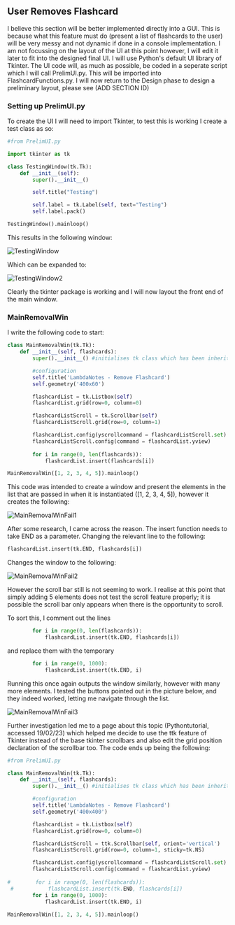 ## User Removes Flashcard

I believe this section will be better implemented directly into a GUI. This is because what this feature must do (present a list of flashcards to the user) will be very messy and not dynamic if done in a console implementation. 
I am not focussing on the layout of the UI at this point however, I will edit it later to fit into the designed final UI.
I will use Python's default UI library of Tkinter. The UI code will, as much as possible, be coded in a seperate script which I will call PrelimUI.py. This will be imported into FlashcardFunctions.py. 
I will now return to the Design phase to design a preliminary layout, please see (ADD SECTION ID)

### Setting up PrelimUI.py
To create the UI I will need to import Tkinter, to test this is working I create a test class as so:

```python
#from PrelimUI.py

import tkinter as tk

class TestingWindow(tk.Tk):
    def __init__(self):
        super().__init__()

        self.title("Testing")

        self.label = tk.Label(self, text="Testing")
        self.label.pack()

TestingWindow().mainloop()
```
This results in the following window:

![TestingWindow](pictures/TestingWindow1.png)

Which can be expanded to:

![TestingWindow2](pictures/TestingWindow2.png)

Clearly the tkinter package is working and I will now layout the front end of the main window.

### MainRemovalWin

I write the following code to start:

```python
class MainRemovalWin(tk.Tk):
    def __init__(self, flashcards):
        super().__init__() #initialises tk class which has been inherited

        #configuration
        self.title('LambdaNotes - Remove Flashcard')
        self.geometry('400x60')

        flashcardList = tk.Listbox(self)
        flashcardList.grid(row=0, column=0)

        flashcardListScroll = tk.Scrollbar(self)
        flashcardListScroll.grid(row=0, column=1)

        flashcardList.config(yscrollcommand = flashcardListScroll.set)
        flashcardListScroll.config(command = flashcardList.yview)
        
        for i in range(0, len(flashcards)):
            flashcardList.insert(flashcards[i])

MainRemovalWin([1, 2, 3, 4, 5]).mainloop()
```

This code was intended to create a window and present the elements in the list that are passed in when it is instantiated ([1, 2, 3, 4, 5]), however it creates the following:

![MainRemovalWinFail1](pictures/MainRemovalWinFail1.png)

After some research, I came across the reason. The insert function needs to take END as a parameter. Changing the relevant line to the following:

```python
flashcardList.insert(tk.END, flashcards[i])
```

Changes the window to the following:

![MainRemovalWinFail2](pictures/MainRemovalWinFail2.png)

However the scroll bar still is not seeming to work. I realise at this point that simply adding 5 elements does not test the scroll feature properly; it is possible the scroll bar only appears when there is the opportunity to scroll.

To sort this, I comment out the lines
```python
        for i in range(0, len(flashcards)):
            flashcardList.insert(tk.END, flashcards[i])
```

and replace them with the temporary
```python
        for i in range(0, 1000):
            flashcardList.insert(tk.END, i)
```

Running this once again outputs the window similarly, however with many more elements. I tested the buttons pointed out in the picture below, and they indeed worked, letting me navigate through the list.

![MainRemovalWinFail3](pictures/MainRemovalWinFail3.png)

Further investigation led me to a page about this topic (Pythontutorial, accessed 19/02/23) which helped me decide to use the ttk feature of Tkinter instead of the base tkinter scrollbars and also edit the grid position declaration of the scrollbar too. The code ends up being the following:

```python
#from PrelimUI.py

class MainRemovalWin(tk.Tk):
    def __init__(self, flashcards):
        super().__init__() #initialises tk class which has been inherited

        #configuration
        self.title('LambdaNotes - Remove Flashcard')
        self.geometry('400x400')

        flashcardList = tk.Listbox(self)
        flashcardList.grid(row=0, column=0)

        flashcardListScroll = ttk.Scrollbar(self, orient='vertical')
        flashcardListScroll.grid(row=0, column=1, sticky=tk.NS)

        flashcardList.config(yscrollcommand = flashcardListScroll.set)
        flashcardListScroll.config(command = flashcardList.yview)
        
#        for i in range(0, len(flashcards)):
 #           flashcardList.insert(tk.END, flashcards[i])
        for i in range(0, 1000):
            flashcardList.insert(tk.END, i)
        
MainRemovalWin([1, 2, 3, 4, 5]).mainloop()
```
